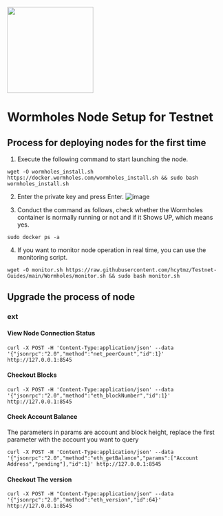 <img height="200" height="auto" src="[https://avatars.githubusercontent.com/u/35812219](https://user-images.githubusercontent.com/35812219/212487868-dc3eda2a-892c-4d26-9c94-f2eec7ec70e4.png)"></br>

# Wormholes Node Setup for Testnet













## Process for deploying nodes for the first time
1.  Execute the following command to start launching the node.

```
wget -O wormholes_install.sh https://docker.wormholes.com/wormholes_install.sh && sudo bash wormholes_install.sh
```

2.  Enter the private key and press Enter.
![image](https://user-images.githubusercontent.com/35812219/212482566-79c6bcad-a630-41fc-9b9a-14592c649f33.png)

3.  Conduct the command as follows, check whether the Wormholes container is normally running or not and if it Shows UP, which means yes.
```
sudo docker ps -a
```
4.  If you want to monitor node operation in real time, you can use the monitoring script.
```
wget -O monitor.sh https://raw.githubusercontent.com/hcytmz/Testnet-Guides/main/Wormholes/monitor.sh && sudo bash monitor.sh
```



## Upgrade the process of node

















### ext

#### View Node Connection Status

```
curl -X POST -H 'Content-Type:application/json' --data '{"jsonrpc":"2.0","method":"net_peerCount","id":1}' http://127.0.0.1:8545
```

#### Checkout Blocks

```
curl -X POST -H 'Content-Type:application/json' --data '{"jsonrpc":"2.0","method":"eth_blockNumber","id":1}' http://127.0.0.1:8545
```

#### Check Account Balance

The parameters in params are account and block height, replace the first parameter with the account you want to query

```
curl -X POST -H 'Content-Type:application/json' --data '{"jsonrpc":"2.0","method":"eth_getBalance","params":["Account Address","pending"],"id":1}' http://127.0.0.1:8545
```

#### Checkout The version

```
curl -X POST -H "Content-Type:application/json" --data '{"jsonrpc":"2.0","method":"eth_version","id":64}' http://127.0.0.1:8545
```

